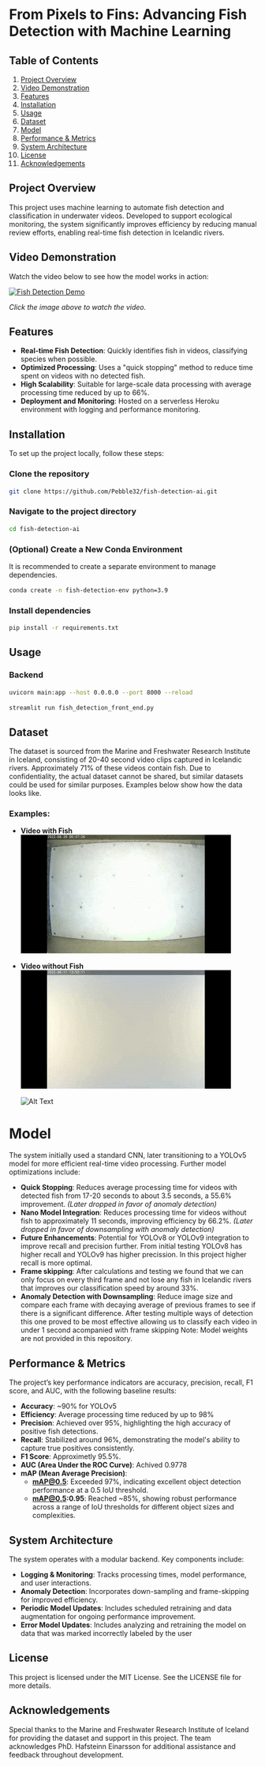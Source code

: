 # From Pixels to Fins: Advancing Fish Detection with Machine Learning

## Table of Contents
1. [Project Overview](#project-overview)
2. [Video Demonstration](#video-demonstration)
3. [Features](#features)
4. [Installation](#installation)
5. [Usage](#usage)
6. [Dataset](#dataset)
7. [Model](#model)
8. [Performance & Metrics](#performance--metrics)
9. [System Architecture](#system-architecture)
10. [License](#license)
11. [Acknowledgements](#acknowledgements)

## Project Overview
This project uses machine learning to automate fish detection and classification in underwater videos. Developed to support ecological monitoring, the system significantly improves efficiency by reducing manual review efforts, enabling real-time fish detection in Icelandic rivers.


## Video Demonstration
Watch the video below to see how the model works in action:

[![Fish Detection Demo](https://img.youtube.com/vi/7WN3_WBu5Lw/0.jpg)](https://www.youtube.com/watch?v=7WN3_WBu5Lw)

*Click the image above to watch the video.*



## Features
- **Real-time Fish Detection**: Quickly identifies fish in videos, classifying species when possible.
- **Optimized Processing**: Uses a "quick stopping" method to reduce time spent on videos with no detected fish.
- **High Scalability**: Suitable for large-scale data processing with average processing time reduced by up to 66%.
- **Deployment and Monitoring**: Hosted on a serverless Heroku environment with logging and performance monitoring.

## Installation
To set up the project locally, follow these steps:


### Clone the repository
```bash
git clone https://github.com/Pebble32/fish-detection-ai.git
```

### Navigate to the project directory
```bash
cd fish-detection-ai
```

### (Optional) Create a New Conda Environment
It is recommended to create a separate environment to manage dependencies.
```bash
conda create -n fish-detection-env python=3.9
```

### Install dependencies
```bash
pip install -r requirements.txt
```

## Usage
### Backend
```bash
uvicorn main:app --host 0.0.0.0 --port 8000 --reload
```

```bash
streamlit run fish_detection_front_end.py
```


## Dataset
The dataset is sourced from the Marine and Freshwater Research Institute in Iceland, consisting of 20-40 second video clips captured in Icelandic rivers. Approximately 71% of these videos contain fish. Due to confidentiality, the actual dataset cannot be shared, but similar datasets could be used for similar purposes. Examples below show how the data looks like. 

### Examples:
- **Video with Fish**  
  ![Fish GIF](fish_gif.gif)

- **Video without Fish**  
  ![No Fish GIF](no_fish_sample.gif)

  ![Alt Text](https://media.giphy.com/media/vFKqnCdLPNOKc/giphy.gif)



# Model
The system initially used a standard CNN, later transitioning to a YOLOv5 model for more efficient real-time video processing. Further model optimizations include:

- **Quick Stopping**: Reduces average processing time for videos with detected fish from 17-20 seconds to about 3.5 seconds, a 55.6% improvement. *(Later dropped in favor of anomaly detection)*
- **Nano Model Integration**: Reduces processing time for videos without fish to approximately 11 seconds, improving efficiency by 66.2%. *(Later dropped in favor of downsampling with anomaly detection)*
- **Future Enhancements**: Potential for YOLOv8 or YOLOv9 integration to improve recall and precision further. From initial testing YOLOv8 has higher recall and YOLOv9 has higher precission. In this project higher recall is more optimal.
- **Frame skipping**: After calculations and testing we found that we can only focus on every third frame and not lose any fish in Icelandic rivers that improves our classification speed by around 33%. 
- **Anomaly Detection with Downsampling**: Reduce image size and compare each frame with decaying average of previous frames to see if there is a significant difference. After testing multiple ways of detection this one proved to be most effective allowing us to classify each video in under 1 second acompanied with frame skipping 
Note: Model weights are not provided in this repository.

## Performance & Metrics
The project’s key performance indicators are accuracy, precision, recall, F1 score, and AUC, with the following baseline results:

- **Accuracy**: ~90% for YOLOv5
- **Efficiency**: Average processing time reduced by up to 98%
- **Precision**: Achieved over 95%, highlighting the high accuracy of positive fish detections.
- **Recall**: Stabilized around 96%, demonstrating the model's ability to capture true positives consistently.
- **F1 Score**: Approximetly 95.5%.
- **AUC (Area Under the ROC Curve)**: Achived 0.9778
- **mAP (Mean Average Precision)**:
  - **mAP@0.5**: Exceeded 97%, indicating excellent object detection performance at a 0.5 IoU threshold.
  - **mAP@0.5:0.95**: Reached ~85%, showing robust performance across a range of IoU thresholds for different object sizes and complexities.

## System Architecture
The system operates with a modular backend. Key components include:

- **Logging & Monitoring**: Tracks processing times, model performance, and user interactions.
- **Anomaly Detection**: Incorporates down-sampling and frame-skipping for improved efficiency.
- **Periodic Model Updates**: Includes scheduled retraining and data augmentation for ongoing performance improvement.
- **Error Model Updates**: Includes analyzing and retraining the model on data that was marked incorrectly labeled by the user


## License
This project is licensed under the MIT License. See the LICENSE file for more details.

## Acknowledgements
Special thanks to the Marine and Freshwater Research Institute of Iceland for providing the dataset and support in this project. The team acknowledges PhD. Hafsteinn Einarsson for additional assistance and feedback throughout development.
